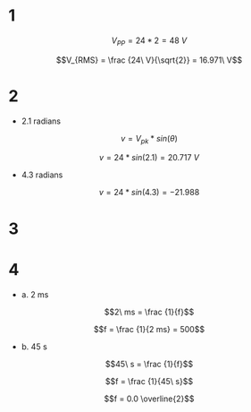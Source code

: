 # 1

$$V_{PP} = 24*2 = 48\ V$$

$$V_{RMS} = \frac {24\ V}{\sqrt{2}}  = 16.971\ V$$

# 2

* 2.1 radians

$$v = V_{pk} * sin(\theta)$$

$$v = 24 * sin(2.1) =  20.717\ V$$

* 4.3 radians

$$v = 24 * sin(4.3) = - 21.988$$

# 3

# 4

* a. 2 ms

$$2\ ms = \frac {1}{f}$$

$$f = \frac {1}{2 ms} = 500$$

* b. 45 s

$$45\ s = \frac {1}{f}$$

$$f = \frac {1}{45\ s}$$

$$f = 0.0 \overline{2}$$


